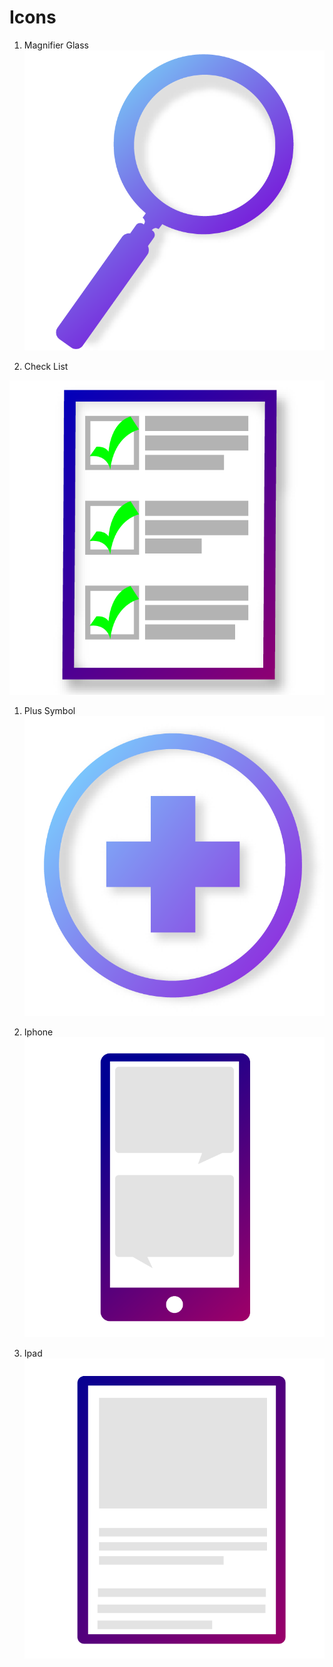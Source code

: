 
# Icons

1. Magnifier Glass
![Magnifier Glass](/Projects/Icons/Icons-1-01.png)

1. Check List

![Check List](/Projects/Icons/Icons-1-02.png)

1. Plus Symbol
![Plus Symbol](/Projects/Icons/Icons-1-03.png)

1. Iphone
![Iphone](/Projects/Icons/Icons-1-04.png)

1. Ipad
![Ipad](/Projects/Icons/Icons-1-05.png)
